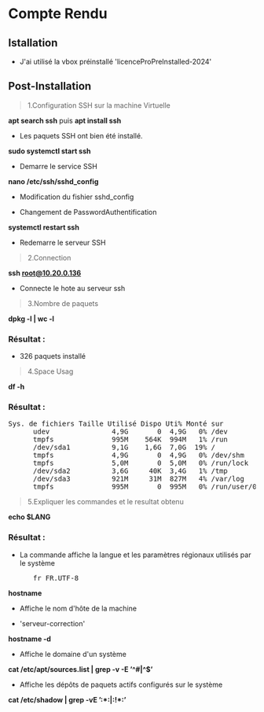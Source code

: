 # Compte Rendu

## Istallation

- J'ai utilisé la vbox préinstallé 'licenceProPreInstalled-2024'

## Post-Installation

>1.Configuration SSH sur la machine Virtuelle

**apt search ssh** puis **apt install ssh**  

- Les paquets SSH ont bien été installé.

**sudo systemctl start ssh**

- Demarre le service SSH

**nano /etc/ssh/sshd_config**

- Modification du fishier sshd_config  

- Changement de PasswordAuthentification 

**systemctl restart ssh**

- Redemarre le serveur SSH

>2.Connection

**ssh root@10.20.0.136**

- Connecte le hote au serveur ssh 

>3.Nombre de paquets

**dpkg -l | wc -l**

### Résultat : 

- 326 paquets installé 

>4.Space Usag

**df -h**

### Résultat :

<pre>Sys. de fichiers Taille Utilisé Dispo Uti% Monté sur
      udev               4,9G       0  4,9G   0% /dev
      tmpfs              995M    564K  994M   1% /run
      /dev/sda1          9,1G    1,6G  7,0G  19% /
      tmpfs              4,9G       0  4,9G   0% /dev/shm
      tmpfs              5,0M       0  5,0M   0% /run/lock
      /dev/sda2          3,6G     40K  3,4G   1% /tmp
      /dev/sda3          921M     31M  827M   4% /var/log
      tmpfs              995M       0  995M   0% /run/user/0
</pre>

>5.Expliquer les commandes et le resultat obtenu

**echo $LANG**

### Résultat :

- La commande affiche la langue et les paramètres régionaux utilisés par le système 

<pre>
      fr_FR.UTF-8
</pre>

**hostname**

- Affiche le nom d'hôte de la machine

- 'serveur-correction'

**hostname -d**

- Affiche le domaine d'un système

**cat /etc/apt/sources.list | grep -v -E ’^#|^$’**

- Affiche les dépôts de paquets actifs configurés sur le système 

**cat /etc/shadow | grep -vE ’:\*:|:!\*:’**


